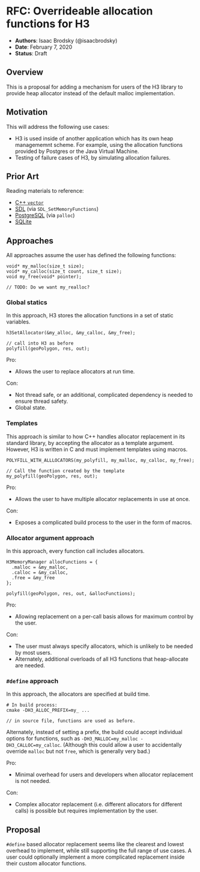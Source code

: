 # RFC: Overrideable allocation functions for H3

* **Authors**: Isaac Brodsky (@isaacbrodsky)
* **Date**: February 7, 2020
* **Status**: Draft

## Overview

This is a proposal for adding a mechanism for users of the H3 library to provide heap allocator instead of the default
malloc implementation.

## Motivation

This will address the following use cases:

* H3 is used inside of another application which has its own heap managememnt scheme. For example, using the allocation
  functions provided by Postgres or the Java Virtual Machine.
* Testing of failure cases of H3, by simulating allocation failures.

## Prior Art

Reading materials to reference:

* [C++ `vector`](http://www.cplusplus.com/reference/vector/vector/)
* [SDL](https://discourse.libsdl.org/t/sdl-2-0-7-prerelease/23232) (via `SDL_SetMemoryFunctions`)
* [PostgreSQL](https://www.postgresql.org/docs/10/xfunc-c.html) (via `palloc`)
* [SQLite](https://sqlite.org/malloc.html)

## Approaches

All approaches assume the user has defined the following functions:

```
void* my_malloc(size_t size);
void* my_calloc(size_t count, size_t size);
void my_free(void* pointer);

// TODO: Do we want my_realloc?
```

### Global statics

In this approach, H3 stores the allocation functions in a set of static variables.

```
h3SetAllocator(&my_alloc, &my_calloc, &my_free);

// call into H3 as before
polyfill(geoPolygon, res, out);
```

Pro:
* Allows the user to replace allocators at run time.

Con:
* Not thread safe, or an additional, complicated dependency is needed to ensure thread safety.
* Global state.

### Templates

This approach is similar to how C++ handles allocator replacement in its standard library, by accepting the allocator
as a template argument. However, H3 is written in C and must implement templates using macros.

```
POLYFILL_WITH_ALLLOCATORS(my_polyfill, my_malloc, my_calloc, my_free);

// Call the function created by the template
my_polyfill(geoPolygon, res, out);
```

Pro:
* Allows the user to have multiple allocator replacements in use at once.

Con:
* Exposes a complicated build process to the user in the form of macros.

### Allocator argument approach

In this approach, every function call includes allocators.

```
H3MemoryManager allocFunctions = {
  .malloc = &my_malloc,
  .calloc = &my_calloc,
  .free = &my_free
};

polyfill(geoPolygon, res, out, &allocFunctions);
```

Pro:
* Allowing replacement on a per-call basis allows for maximum control by the user.

Con:
* The user must always specify allocators, which is unlikely to be needed by most users.
* Alternately, additional overloads of all H3 functions that heap-allocate are needed.

### `#define` approach

In this approach, the allocators are specified at build time.

```
# In build process:
cmake -DH3_ALLOC_PREFIX=my_ ...

// in source file, functions are used as before.
```

Alternately, instead of setting a prefix, the build could accept individual options
for functions, such as `-DH3_MALLOC=my_malloc -DH3_CALLOC=my_calloc`. (Although this
could allow a user to accidentally override `malloc` but not `free`, which is generally
very bad.)

Pro:
* Minimal overhead for users and developers when allocator replacement is not needed.

Con:
* Complex allocator replacement (i.e. different allocators for different calls) is possible but requires implementation
  by the user.

## Proposal

`#define` based allocator replacement seems like the clearest and lowest overhead to implement, while still supporting
the full range of use cases. A user could optionally implement a more complicated replacement inside their custom
allocator functions.
